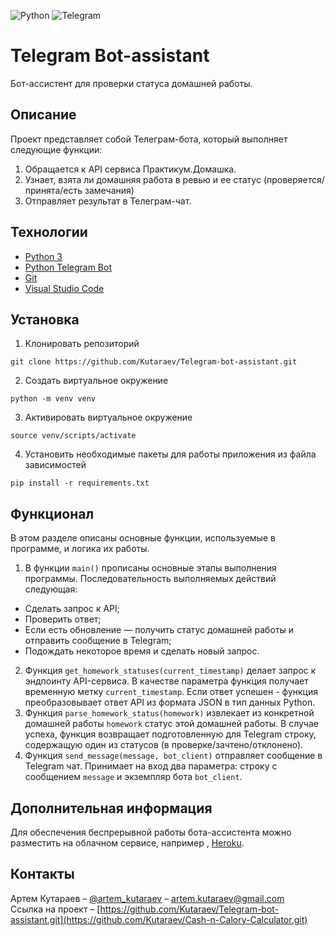 ![Python](https://img.shields.io/badge/Python-3776AB?style=for-the-badge&logo=python&logoColor=white)
![Telegram](https://img.shields.io/badge/Telegram-2CA5E0?style=for-the-badge&logo=telegram&logoColor=white)

# Telegram Bot-assistant
Бот-ассистент для проверки статуса домашней работы.

## Описание
Проект представляет собой Телеграм-бота, который выполняет следующие функции:
1. Обращается к API сервиса Практикум.Домашка.
2. Узнает, взята ли домашняя работа в ревью и ее статус (проверяется/принята/есть замечания)
3. Отправляет результат в Телеграм-чат.

## Технологии
- [Python 3](https://www.python.org/downloads/)
- [Python Telegram Bot](https://python-telegram-bot.readthedocs.io/en/stable/)
- [Git](https://github.com/)
- [Visual Studio Code](https://code.visualstudio.com/Download)

## Установка
1. Клонировать репозиторий
```
git clone https://github.com/Kutaraev/Telegram-bot-assistant.git
```
2. Создать виртуальное окружение
```
python -m venv venv
```
3. Активировать виртуальное окружение
```
source venv/scripts/activate
```
4. Установить необходимые пакеты для работы приложения из файла зависимостей
```
pip install -r requirements.txt
```

## Функционал
В этом разделе описаны основные функции, используемые в программе, и логика их работы.
1.  В функции `main()` прописаны основные этапы выполнения программы. Последовательность выполняемых действий следующая:
- Сделать запрос к API;
- Проверить ответ;
- Если есть обновление — получить статус домашней работы и отправить сообщение в Telegram;
- Подождать некоторое время и сделать новый запрос.
2. Функция `get_homework_statuses(current_timestamp)` делает запрос к эндпоинту API-сервиса. В качестве параметра функция получает временную метку `current_timestamp`. Если ответ успешен - функция преобразовывает ответ API из формата JSON в тип данных Python.
3. Функция `parse_homework_status(homework)` извлекает из конкретной домашней работы `homework` статус этой домашней работы. В случае успеха, функция возвращает подготовленную для Telegram строку, содержащую один из статусов (в проверке/зачтено/отклонено).
4. Функция `send_message(message, bot_client)` отправляет сообщение в Telegram чат. Принимает на вход два параметра: строку с сообщением `message` и экземпляр бота `bot_client`.

## Дополнительная информация
Для обеспечения беспрерывной работы бота-ассистента можно разместить на облачном сервисе, например , [Heroku](https://www.heroku.com/).

## Контакты
Артем Кутараев – [@artem_kutaraev](https://t.me/artem_kutaraev) – artem.kutaraev@gmail.com  
Ссылка на проект – [https://github.com/Kutaraev/Telegram-bot-assistant.git](https://github.com/Kutaraev/Cash-n-Calory-Calculator.git)  
